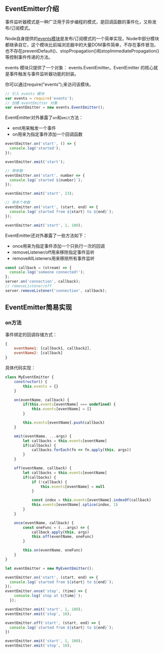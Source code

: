 ## EventEmitter介绍
事件监听器模式是一种广泛用于异步编程的模式，是回调函数的事件化，又称发布/订阅模式。

Node自身提供的[events模块](ttp://nodejs.org/docs/latest/api/events.html)是发布/订阅模式的一个简单实现，Node中部分模块都继承自它，这个模块比前端浏览器中的大量DOM事件简单，不存在事件冒泡，也不存在preventDefault()、stopPropagation()和stopImmediatePropagation()等控制事件传递的方法。

events 模块只提供了一个对象： events.EventEmitter。EventEmitter 的核心就是事件触发与事件监听器功能的封装。

你可以通过require("events");来访问该模块。
```js
// 引入 events 模块
var events = require('events');
// 创建 eventEmitter 对象
var eventEmitter = new events.EventEmitter();
```

EventEmitter对外暴露了`on`和`emit`方法：
- emit用来触发一个事件
- on用来为指定事件添加一个回调函数
```js
eventEmitter.on('start', () => {
  console.log('started');
});

eventEmitter.emit('start');

// 带参数
eventEmitter.on('start', number => {
  console.log(`started ${number}`);
});

eventEmitter.emit('start', 23);

// 带多个参数
eventEmitter.on('start', (start, end) => {
  console.log(`started from ${start} to ${end}`);
});

eventEmitter.emit('start', 1, 100);
```

EventEmitter还对外暴露了一些方法如下：
- once用来为指定事件添加一个只执行一次的回调
- removeListener/off用来移除指定事件监听
- removeAllListeners用来移除所有事件监听
```js
const callback = (stream) => {
  console.log('someone connected!');
};
server.on('connection', callback);
// removeListener/off
server.removeListener('connection', callback);
```

## EventEmitter简易实现
### on方法
事件绑定的回调存储方式：
```js
{
    eventName1: [callback1, callback2],
    eventName2: [callback]
}
```
具体代码实现：
```js
class MyEventEmitter {
    constructor() {
        this.events = {}
    }

    on(eventName, callback) {
        if(this.events[eventName] === undefined) {
            this.events[eventName] = []
        }

        this.events[eventName].push(callback)
    }

    emit(eventName, ...args) {
        let callbacks = this.events[eventName]
        if(callbacks) {
            callbacks.forEach(fn => fn.apply(this, args))
        }
    }

    off(eventName, callback) {
        let callbacks = this.events[eventName]
        if(callbacks) {
            if (!callback) {
                this.events[eventName] = null
            }

            const index = this.events[eventName].indexOf(callback)
            this.events[eventName].splice(index, 1)
        }
    }

    once(eventName, callback) {
        const oneFunc = (...args) => {
            callback.apply(this, args)
            this.off(eventName, oneFunc)
        }

        this.on(eventName, oneFunc)
    }
}

let eventEmitter = new MyEventEmitter();

eventEmitter.on('start', (start, end) => {
  console.log(`started from ${start} to ${end}`);
});
eventEmitter.once('stop', (time) => {
    console.log(`stop at ${time}`);
  });

eventEmitter.emit('start', 1, 100);
eventEmitter.emit('stop', 10);

eventEmitter.off('start', (start, end) => {
  console.log(`started from ${start} to ${end}`);
})

eventEmitter.emit('start', 1, 100);
eventEmitter.emit('stop', 10);
```
